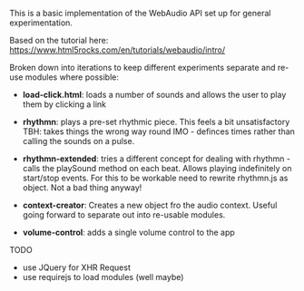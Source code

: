 This is a basic implementation of the WebAudio API set up for general experimentation.

Based on the tutorial here: https://www.html5rocks.com/en/tutorials/webaudio/intro/

Broken down into iterations to keep different experiments separate and re-use modules where possible:

- **load-click.html**: loads a number of sounds and allows the user to play them by clicking a link

- **rhythmn**: plays a pre-set rhythmic piece. This feels a bit unsatisfactory TBH: takes things the wrong way round IMO - definces times rather than calling the sounds on a pulse.

- **rhythmn-extended**: tries a different concept for dealing with rhythmn - calls the playSound method on each beat. Allows playing indefinitely on start/stop events. For this to be workable need to rewrite rhythmn.js as object. Not a bad thing anyway!

- **context-creator**: Creates a new object fro the audio context. Useful going forward to separate out into re-usable modules.

- **volume-control**: adds a single volume control to the app


TODO
- use JQuery for XHR Request
- use requirejs to load modules (well maybe)
